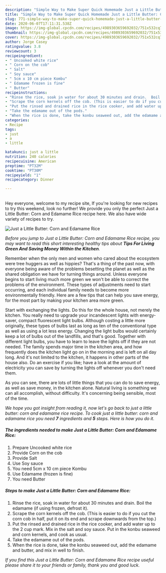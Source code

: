 ```yaml
---
description: "Simple Way to Make Super Quick Homemade Just a Little Butter: Corn and Edamame Rice"
title: "Simple Way to Make Super Quick Homemade Just a Little Butter: Corn and Edamame Rice"
slug: 771-simple-way-to-make-super-quick-homemade-just-a-little-butter-corn-and-edamame-rice
date: 2020-06-07T17:11:31.538Z
image: https://img-global.cpcdn.com/recipes/4989303659692032/751x532cq70/just-a-little-butter-corn-and-edamame-rice-recipe-main-photo.jpg
thumbnail: https://img-global.cpcdn.com/recipes/4989303659692032/751x532cq70/just-a-little-butter-corn-and-edamame-rice-recipe-main-photo.jpg
cover: https://img-global.cpcdn.com/recipes/4989303659692032/751x532cq70/just-a-little-butter-corn-and-edamame-rice-recipe-main-photo.jpg
author: Jorge Casey
ratingvalue: 3.8
reviewcount: 3
recipeingredient:
- " Uncooked white rice"
- " Corn on the cob"
- " Salt"
- " Soy sauce"
- " 5cm x 10 cm piece Kombu"
- " Edamame frozen is fine"
- " Butter"
recipeinstructions:
- "Rinse the rice, soak in water for about 30 minutes and drain.  Boil the edamame (if using frozen, defrost it)."
- "Scrape the corn kernels off the cob. (This is easier to do if you cut the corn cob in half, put it on its end and scrape downwards from the top.)"
- "Put the rinsed and drained rice in the rice cooker, and add water up to the 2 cup mark. Mix in the salt and soy sauce. Put in the konbu seaweed and corn kernels, and cook as usual."
- "Take the edamame out of the pods."
- "When the rice is done, take the konbu seaweed out, add the edamame and butter, and mix in well to finish."
categories:
- Recipe
tags:
- just
- a
- little

katakunci: just a little 
nutrition: 240 calories
recipecuisine: American
preptime: "PT32M"
cooktime: "PT30M"
recipeyield: "1"
recipecategory: Dinner

---
```

<br>
Hey everyone, welcome to my recipe site, If you're looking for new recipes to try this weekend, look no further! We provide you only the perfect Just a Little Butter: Corn and Edamame Rice recipe here. We also have wide variety of recipes to try.
<br>


![Just a Little Butter: Corn and Edamame Rice](https://img-global.cpcdn.com/recipes/4989303659692032/751x532cq70/just-a-little-butter-corn-and-edamame-rice-recipe-main-photo.jpg)

<i>Before you jump to Just a Little Butter: Corn and Edamame Rice recipe, you may want to read this short interesting healthy tips about 
<strong>Tips For Living Green And Saving Money Within the Kitchen</strong>.</i>
</br>

Remember when the only men and women who cared about the ecosystem were tree huggers as well as hippies? That's a thing of the past now, with everyone being aware of the problems besetting the planet as well as the shared obligation we have for turning things around. Unless everyone begins to start living much more green we won't be able to correct the problems of the environment. These types of adjustments need to start occurring, and each individual family needs to become more environmentally friendly. Here are a few tips that can help you save energy, for the most part by making your kitchen area more green.

Start with exchanging the lights. Do this for the whole house, not merely the kitchen. You really need to upgrade your incandescent lights with energy-saver, compact fluorescent light bulbs. Although costing a little more originally, these types of bulbs last as long as ten of the conventional type as well as using a lot less energy. Changing the light bulbs would certainly keep a lot of bulbs out of the landfills, and that's good. Together with different light bulbs, you have to learn to leave the lights off if they are not needed. The family spends major time in the kitchen area, and how frequently does the kitchen light go on in the morning and is left on all day long. And it's not limited to the kitchen, it happens in other parts of the house also. Do an exercise if you like; have a look at the amount of electricity you can save by turning the lights off whenever you don't need them.

As you can see, there are lots of little things that you can do to save energy, as well as save money, in the kitchen alone. Natural living is something we can all accomplish, without difficulty. It's concerning being sensible, most of the time.


<i>We hope you got insight from reading it, now let's go back to just a little butter: corn and edamame rice recipe. To cook just a little butter: corn and edamame rice you need <strong>7</strong> ingredients and <strong>5</strong> steps. Here is how you do it.
</i>

##### The ingredients needed to make Just a Little Butter: Corn and Edamame Rice:

1. Prepare  Uncooked white rice
1. Provide  Corn on the cob
1. Provide  Salt
1. Use  Soy sauce
1. You need  5cm x 10 cm piece Kombu
1. Use  Edamame (frozen is fine)
1. You need  Butter


##### Steps to make Just a Little Butter: Corn and Edamame Rice:

1. Rinse the rice, soak in water for about 30 minutes and drain.  Boil the edamame (if using frozen, defrost it).
1. Scrape the corn kernels off the cob. (This is easier to do if you cut the corn cob in half, put it on its end and scrape downwards from the top.)
1. Put the rinsed and drained rice in the rice cooker, and add water up to the 2 cup mark. Mix in the salt and soy sauce. Put in the konbu seaweed and corn kernels, and cook as usual.
1. Take the edamame out of the pods.
1. When the rice is done, take the konbu seaweed out, add the edamame and butter, and mix in well to finish.


<i>If you find this Just a Little Butter: Corn and Edamame Rice recipe useful please share it to your friends or family, thank you and good luck.</i>
